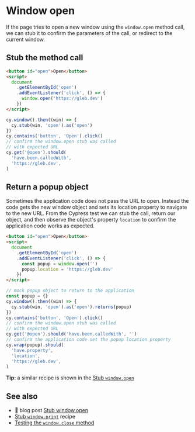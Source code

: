 # Window open

If the page tries to open a new window using the `window.open` method call, we can stub it to confirm the parameters of the call, or redirect to the current window.

## Stub the method call

<!-- fiddle Stub window open -->

```html
<button id="open">Open</button>
<script>
  document
    .getElementById('open')
    .addEventListener('click', () => {
      window.open('https://gleb.dev')
    })
</script>
```

```js
cy.window().then((win) => {
  cy.stub(win, 'open').as('open')
})
cy.contains('button', 'Open').click()
// confirm the window.open stub was called
// with expected URL
cy.get('@open').should(
  'have.been.calledWith',
  'https://gleb.dev',
)
```

<!-- fiddle-end -->

## Return a popup object

Sometimes the application code does not pass the URL to open. Instead the code gets the new window object and sets its location property to navigate to the new URL. From the Cypress test we can stub the call, return our object, and then observe the object's property `location` to confirm the application code works as expected.

<!-- fiddle Observe the returned object -->

```html
<button id="open">Open</button>
<script>
  document
    .getElementById('open')
    .addEventListener('click', () => {
      const popup = window.open('')
      popup.location = 'https://gleb.dev'
    })
</script>
```

```js
// mock popup object to return to the application
const popup = {}
cy.window().then((win) => {
  cy.stub(win, 'open').as('open').returns(popup)
})
cy.contains('button', 'Open').click()
// confirm the window.open stub was called
// with expected URL
cy.get('@open').should('have.been.calledWith', '')
// confirm the application code set the popup location property
cy.wrap(popup).should(
  'have.property',
  'location',
  'https://gleb.dev',
)
```

<!-- fiddle-end -->

**Tip:** a similar recipe is shown in the [Stub `window.open`](./stub-window-open.md)

## See also

- 📝 blog post [Stub window.open](https://glebbahmutov.com/blog/stub-window-open/)
- [Stub `window.print`](./stub-window-print.md) recipe
- [Testing the `window.close` method](./window-close.md)
